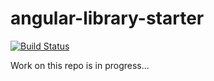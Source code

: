# angular-library-starter

[![Build Status](https://travis-ci.org/trekhleb/angular-library-starter.svg?branch=master)](https://travis-ci.org/trekhleb/angular-library-starter)

Work on this repo is in progress...
